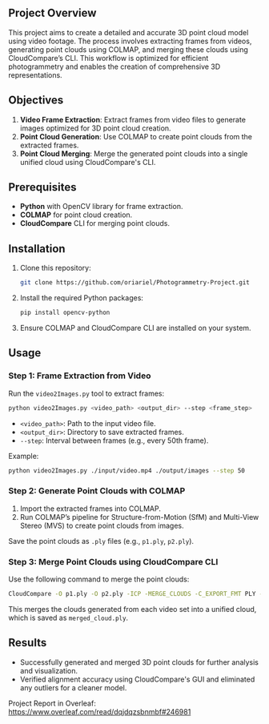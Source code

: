 ## Project Overview

This project aims to create a detailed and accurate 3D point cloud model using video footage. The process involves extracting frames from videos, generating point clouds using COLMAP, and merging these clouds using CloudCompare’s CLI. This workflow is optimized for efficient photogrammetry and enables the creation of comprehensive 3D representations.

## Objectives

1. **Video Frame Extraction**: Extract frames from video files to generate images optimized for 3D point cloud creation.
2. **Point Cloud Generation**: Use COLMAP to create point clouds from the extracted frames.
3. **Point Cloud Merging**: Merge the generated point clouds into a single unified cloud using CloudCompare's CLI.

## Prerequisites

- **Python** with OpenCV library for frame extraction.
- **COLMAP** for point cloud creation.
- **CloudCompare** CLI for merging point clouds.

## Installation

1. Clone this repository:
   ```bash
   git clone https://github.com/oriariel/Photogrammetry-Project.git
   ```
2. Install the required Python packages:
   ```bash
   pip install opencv-python
   ```
3. Ensure COLMAP and CloudCompare CLI are installed on your system.

## Usage

### Step 1: Frame Extraction from Video

Run the `video2Images.py` tool to extract frames:
   ```bash
   python video2Images.py <video_path> <output_dir> --step <frame_step>
   ```
   - `<video_path>`: Path to the input video file.
   - `<output_dir>`: Directory to save extracted frames.
   - `--step`: Interval between frames (e.g., every 50th frame).

Example:
   ```bash
   python video2Images.py ./input/video.mp4 ./output/images --step 50
   ```

### Step 2: Generate Point Clouds with COLMAP

1. Import the extracted frames into COLMAP.
2. Run COLMAP’s pipeline for Structure-from-Motion (SfM) and Multi-View Stereo (MVS) to create point clouds from images.

Save the point clouds as `.ply` files (e.g., `p1.ply`, `p2.ply`).

### Step 3: Merge Point Clouds using CloudCompare CLI

Use the following command to merge the point clouds:
   ```bash
   CloudCompare -O p1.ply -O p2.ply -ICP -MERGE_CLOUDS -C_EXPORT_FMT PLY -PLY_EXPORT_FMT ASCII -SAVE_CLOUDS FILE merged_cloud.ply
   ```
   This merges the clouds generated from each video set into a unified cloud, which is saved as `merged_cloud.ply`.

## Results

- Successfully generated and merged 3D point clouds for further analysis and visualization.
- Verified alignment accuracy using CloudCompare's GUI and eliminated any outliers for a cleaner model.

Project Report in Overleaf:
https://www.overleaf.com/read/dqjdqzsbnmbf#246981
